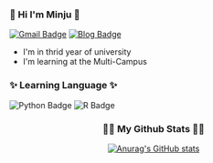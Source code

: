 <h3 align="left">👋 Hi I'm Minju 👋</h3>

[![Gmail Badge](https://img.shields.io/badge/minju3335@gmail.com-EA4335?style=flat-square&logo=Linkedin&logoColor=white&link=mailto:minju3335@gmail.com)](mailto:minju3335@gmail.com)
[![Blog Badge](https://img.shields.io/badge/Blog-pink?style=flat-square&logo=undertale&logoColor=white&link=https://blog.naver.com/kimminju3335)](https://blog.naver.com/kimminju3335)
- I'm in thrid year of university
- I'm learning at the Multi-Campus
</p>
</p>
</p>

<h3 align="left">✨ Learning Language ✨ </h3>

![Python Badge](https://img.shields.io/badge/Python-3776AB?style=flat-square&logo=Linkedin&logoColor=white)
![R Badge](https://img.shields.io/badge/R-276DC3?style=flat-square&logo=R&logoColor=white)
	
<h3 align="center">👩‍💻 My Github Stats 👩‍💻</h3>
<div align="center">

[![Anurag's GitHub stats](https://github-readme-stats.vercel.app/api?username=minju3335&hide_title=true&show_icons=true&include_all_commits=true&disable_animations=true&theme=vue)](https://github.com/anuraghazra/github-readme-stats)
</div>
</p>

<!--
**minju3335/minju3335** is a ✨ _special_ ✨ repository because its `README.md` (this file) appears on your GitHub profile.

Here are some ideas to get you started:

- 🔭 I’m currently working on ...
- 🌱 I’m currently learning ...
- 👯 I’m looking to collaborate on ...
- 🤔 I’m looking for help with ...
- 💬 Ask me about ...
- 📫 How to reach me: ...
- 😄 Pronouns: ...
- ⚡ Fun fact: ...
-->
